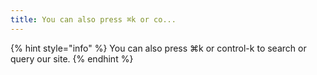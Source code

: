 ```yaml
---
title: You can also press ⌘k or co...
---
```


{% hint style="info" %}
You can also press ⌘k or control-k to search or query our site.
{% endhint %}
